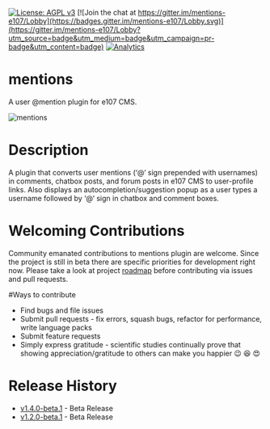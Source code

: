 [![License: AGPL v3](https://img.shields.io/badge/License-AGPL%20v3-blue.svg)](https://www.gnu.org/licenses/agpl-3.0)
[![Join the chat at https://gitter.im/mentions-e107/Lobby](https://badges.gitter.im/mentions-e107/Lobby.svg)](https://gitter.im/mentions-e107/Lobby?utm_source=badge&utm_medium=badge&utm_campaign=pr-badge&utm_content=badge)
[![Analytics](https://ga-beacon.appspot.com/UA-102650078-2/mentions/readme?pixel&useReferer)](https://github.com/arunshekher/mentions)
# mentions
A user @mention plugin for e107 CMS.

![mentions](https://user-images.githubusercontent.com/315195/28443458-307b897a-6dc7-11e7-981f-1ecc3f64c5d8.gif)

# Description
A plugin that converts user mentions (‘@‘ sign prepended with usernames) in comments, chatbox posts, and forum posts in e107 CMS to user-profile links. Also displays an autocompletion/suggestion popup as a user types a username followed by ‘@‘ sign in chatbox and comment boxes.

# Welcoming Contributions
Community emanated contributions to mentions plugin are welcome. Since the project is still in beta there are specific priorities for development right now. Please take a look at project [roadmap](https://github.com/arunshekher/mentions/projects/1 "Mentions Roadmap") before contributing via issues and pull requests.

#Ways to contribute
* Find bugs and file issues
* Submit pull requests - fix errors, squash bugs, refactor for performance, write language packs
* Submit feature requests
* Simply express gratitude - scientific studies continually prove that showing appreciation/gratitude to others can make you happier :wink: :laughing: :heart_eyes:


# Release History
+ [v1.4.0-beta.1](https://github.com/arunshekher/mentions/releases/tag/v1.4.0-beta.1) - Beta Release
+ [v1.2.0-beta.1](https://github.com/arunshekher/mentions/releases/tag/v1.2.0-beta.1) - Beta Release

